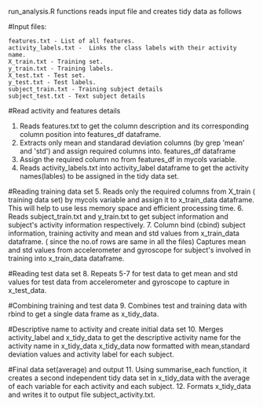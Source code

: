 run_analysis.R functions reads input file and creates tidy data as follows

#Input files:
	
	features.txt - List of all features.
	activity_labels.txt -  Links the class labels with their activity name.
	X_train.txt - Training set.
	y_train.txt - Training labels.
	X_test.txt - Test set.
	y_test.txt - Test labels.
	subject_train.txt - Training subject details
	subject_test.txt - Text subject details
 
#Read activity and features details
1. Reads features.txt to get the column description and its corresponding column position into features_df dataframe.
2. Extracts only mean and standarad deviation columns (by grep 'mean' and 'std') and assign required columns into. features_df dataframe
3. Assign the required column no from features_df in mycols variable.
4. Reads activity_labels.txt into activity_label dataframe to get the activity names(lables) to be assigned  in the tidy data set.
 
#Reading training data set
5. Reads only the required columns from X_train ( training data set) by mycols variable and assign it to x_train_data dataframe. This will help to use less memory space and efficient processing time.
6. Reads subject_train.txt  and  y_train.txt to get subject information and subject's activity information respectively.
7. Column bind (cbind)  subject information, training activity  and  mean and std values from x_train_data dataframe. ( since the no.of rows are same in all the files)
     Captures  mean and std values from accelerometer and gyroscope for subject's involved in training into x_train_data dataframe.
 
#Reading test data set
8. Repeats 5-7  for test data to get mean and std values for test data from accelerometer and gyroscope to capture in x_test_data.
 
#Combining training and test data
9. Combines test and training data with rbind to get a single data frame as x_tidy_data.
 
#Descriptive name to activity  and create initial data set
10. Merges activity_label and x_tidy_data to get the descriptive activity name for the activity name in x_tidy_data
    x_tidy_data now formatted with mean,standard deviation values and activity label for each subject.
 
#Final data set(average) and output
11. Using summarise_each function, it creates  a second independent tidy data set in x_tidy_data with the average of each variable for each activity and each subject.
12. Formats x_tidy_data  and writes it to output file subject_activity.txt.
